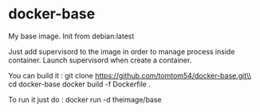 # docker-base

My base image. 
Init from debian:latest

Just add supervisord to the image in order to manage process inside container. 
Launch supervisord when create a container. 

You can build it :
git clone https://github.com/tomtom54/docker-base.git\\
cd docker-base
docker build -f Dockerfile . 

To run it just do :
docker run -d theimage/base

